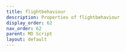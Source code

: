 ```yaml
---
title: flightbehaviour
description: Properties of flightbehaviour
display_order: 62
nav_order: 62
parent: MD Script
layout: default
---
```



